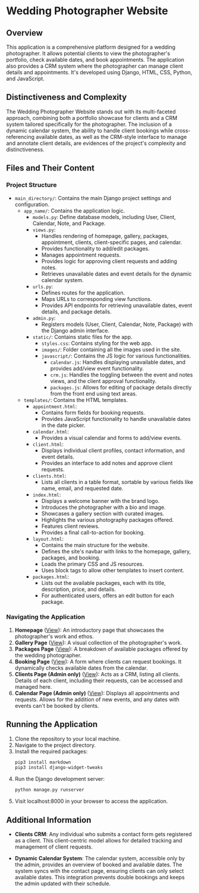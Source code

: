 # Wedding Photographer Website

## Overview

This application is a comprehensive platform designed for a wedding photographer. It allows potential clients to view the photographer's portfolio, check available dates, and book appointments. The application also provides a CRM system where the photographer can manage client details and appointments. It's developed using Django, HTML, CSS, Python, and JavaScript.

## Distinctiveness and Complexity

The Wedding Photographer Website stands out with its multi-faceted approach, combining both a portfolio showcase for clients and a CRM system tailored specifically for the photographer. The inclusion of a dynamic calendar system, the ability to handle client bookings while cross-referencing available dates, as well as the CRM-style interface to manage and annotate client details, are evidences of the project's complexity and distinctiveness.

## Files and Their Content

### Project Structure

- `main_directory/`: Contains the main Django project settings and configuration.
  - `app_name/`: Contains the application logic.
    - `models.py`: Define database models, including User, Client, Calendar, Note, and Package.
    - `views.py`: 
        - Handles rendering of homepage, gallery, packages, appointment, clients, client-specific pages, and calendar.
        - Provides functionality to add/edit packages.
        - Manages appointment requests.
        - Provides logic for approving client requests and adding notes.
        - Retrieves unavailable dates and event details for the dynamic calendar system.
    - `urls.py`: 
        - Defines routes for the application.
        - Maps URLs to corresponding view functions.
        - Provides API endpoints for retrieving unavailable dates, event details, and package details.
    - `admin.py`: 
        - Registers models (User, Client, Calendar, Note, Package) with the Django admin interface.
    - `static/`: Contains static files for the app.
      - `styles.css`: Contains styling for the web app.
      - `images/`: Folder containing all the images used in the site.
      - `javascript/`: Contains the JS logic for various functionalities.
        - `calendar.js`: Handles displaying unavailable dates, and provides add/view event functionality.
        - `crm.js`: Handles the toggling between the event and notes views, and the client approval functionality.
        - `packages.js`: Allows for editing of package details directly from the front end using text areas.
  - `templates/`: Contains the HTML templates.
    - `appointment.html`: 
        - Contains form fields for booking requests.
        - Provides JavaScript functionality to handle unavailable dates in the date picker.
    - `calendar.html`:
        - Provides a visual calendar and forms to add/view events.
    - `client.html`:
        - Displays individual client profiles, contact information, and event details.
        - Provides an interface to add notes and approve client requests.
    - `clients.html`:
        - Lists all clients in a table format, sortable by various fields like name, email, and requested date.
    - `index.html`:
        - Displays a welcome banner with the brand logo.
        - Introduces the photographer with a bio and image.
        - Showcases a gallery section with curated images.
        - Highlights the various photography packages offered.
        - Features client reviews.
        - Provides a final call-to-action for booking.
    - `layout.html`:
        - Contains the main structure for the website.
        - Defines the site's navbar with links to the homepage, gallery, packages, and booking.
        - Loads the primary CSS and JS resources.
        - Uses block tags to allow other templates to insert content.
    - `packages.html`:
        - Lists out the available packages, each with its title, description, price, and details.
        - For authenticated users, offers an edit button for each package.


### Navigating the Application
1. **Homepage** ([View](/)): An introductory page that showcases the photographer's work and ethos.
2. **Gallery Page** ([View](/gallery)): A visual collection of the photographer's work.
3. **Packages Page** ([View](/packages)): A breakdown of available packages offered by the wedding photographer.
4. **Booking Page** ([View](/appointment)): A form where clients can request bookings. It dynamically checks available dates from the calendar.
5. **Clients Page (Admin only)** ([View](/clients)): Acts as a CRM, listing all clients. Details of each client, including their requests, can be accessed and managed here.
6. **Calendar Page (Admin only)** ([View](/calendar)): Displays all appointments and requests. Allows for the addition of new events, and any dates with events can't be booked by clients.


## Running the Application
1. Clone the repository to your local machine.
2. Navigate to the project directory.
3. Install the required packages:
   ```bash
   pip3 install markdown
   pip3 install django-widget-tweaks
4. Run the Django development server:
   ```bash
   python manage.py runserver
5. Visit localhost:8000 in your browser to access the application.

## Additional Information

- **Clients CRM**: Any individual who submits a contact form gets registered as a client. This client-centric model allows for detailed tracking and management of client requests.
  
- **Dynamic Calendar System**: The calendar system, accessible only by the admin, provides an overview of booked and available dates. The system syncs with the contact page, ensuring clients can only select available dates. This integration prevents double bookings and keeps the admin updated with their schedule.

